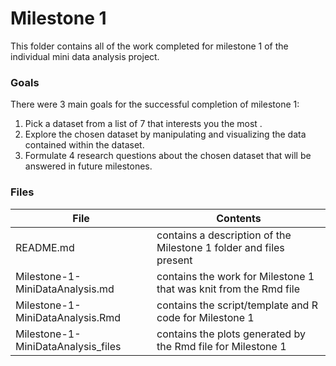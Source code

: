 # Milestone 1 

This folder contains all of the work completed for milestone 1 of the individual mini data analysis project. 

### Goals
There were 3 main goals for the successful completion of milestone 1:
1. Pick a dataset from a list of 7 that interests you the most . 
2. Explore the chosen dataset by manipulating and visualizing the data contained within the dataset.
3. Formulate 4 research questions about the chosen dataset that will be answered in future milestones.

### Files

| File                                | Contents                                                          |  
| ------------------------------------|------------------------------------------------------------------ |
| README.md                           | contains a description of the Milestone 1 folder and files present|
| Milestone-1-MiniDataAnalysis.md     | contains the work for Milestone 1 that was knit from the Rmd file |  
| Milestone-1-MiniDataAnalysis.Rmd    | contains the script/template and R code for Milestone 1           |
| Milestone-1-MiniDataAnalysis_files  | contains the plots generated by the Rmd file for Milestone 1      |